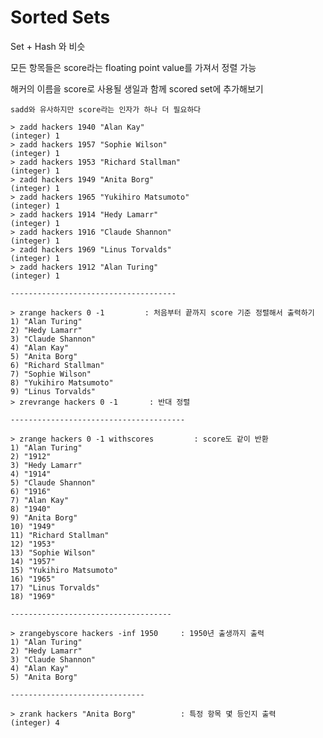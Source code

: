 # Sorted Sets

Set + Hash 와 비슷

모든 항목들은 score라는 floating point value를 가져서 정렬 가능

해커의 이름을 score로 사용될 생일과 함께 scored set에 추가해보기

    sadd와 유사하지만 score라는 인자가 하나 더 필요하다

    > zadd hackers 1940 "Alan Kay"
    (integer) 1
    > zadd hackers 1957 "Sophie Wilson"
    (integer) 1
    > zadd hackers 1953 "Richard Stallman"
    (integer) 1
    > zadd hackers 1949 "Anita Borg"
    (integer) 1
    > zadd hackers 1965 "Yukihiro Matsumoto"
    (integer) 1
    > zadd hackers 1914 "Hedy Lamarr"
    (integer) 1
    > zadd hackers 1916 "Claude Shannon"
    (integer) 1
    > zadd hackers 1969 "Linus Torvalds"
    (integer) 1
    > zadd hackers 1912 "Alan Turing"
    (integer) 1

    -------------------------------------

    > zrange hackers 0 -1         : 처음부터 끝까지 score 기준 정렬해서 출력하기
    1) "Alan Turing"
    2) "Hedy Lamarr"
    3) "Claude Shannon"
    4) "Alan Kay"
    5) "Anita Borg"
    6) "Richard Stallman"
    7) "Sophie Wilson"
    8) "Yukihiro Matsumoto"
    9) "Linus Torvalds"
    > zrevrange hackers 0 -1       : 반대 정렬

    ---------------------------------------

    > zrange hackers 0 -1 withscores         : score도 같이 반환
    1) "Alan Turing"
    2) "1912"
    3) "Hedy Lamarr"
    4) "1914"
    5) "Claude Shannon"
    6) "1916"
    7) "Alan Kay"
    8) "1940"
    9) "Anita Borg"
    10) "1949"
    11) "Richard Stallman"
    12) "1953"
    13) "Sophie Wilson"
    14) "1957"
    15) "Yukihiro Matsumoto"
    16) "1965"
    17) "Linus Torvalds"
    18) "1969"

    ------------------------------------

    > zrangebyscore hackers -inf 1950     : 1950년 출생까지 출력
    1) "Alan Turing"
    2) "Hedy Lamarr"
    3) "Claude Shannon"
    4) "Alan Kay"
    5) "Anita Borg"

    ------------------------------

    > zrank hackers "Anita Borg"          : 특정 항목 몇 등인지 출력
    (integer) 4